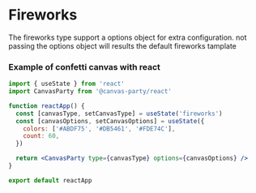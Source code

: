 # Fireworks

The fireworks type support a options object for extra configuration.
not passing the options object will results the default fireworks tamplate

### Example of confetti canvas with react

```jsx
import { useState } from 'react'
import CanvasParty from '@canvas-party/react'

function reactApp() {
  const [canvasType, setCanvasType] = useState('fireworks')
  const [canvasOptions, setCanvasOptions] = useState({
    colors: ['#ABDF75', '#DB5461', '#FDE74C'],
    count: 60,
  })

  return <CanvasParty type={canvasType} options={canvasOptions} />
}

export default reactApp
```
